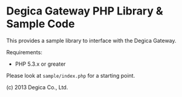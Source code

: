 Degica Gateway PHP Library & Sample Code
========================================

This provides a sample library to interface with the Degica Gateway.

Requirements:

* PHP 5.3.x or greater

Please look at ```sample/index.php``` for a starting point.

(c) 2013 Degica Co., Ltd.
